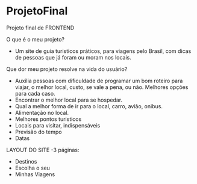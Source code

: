 # ProjetoFinal
Projeto final de FRONTEND 


O que é o meu projeto?
- Um site de guia turisticos práticos, para viagens pelo Brasil, com dicas de pessoas que já foram ou moram nos locais.

Que dor meu projeto resolve na vida do usuário?
- Auxilia pessoas com dificuldade de programar um bom roteiro para viajar, o melhor local, custo, se vale a pena, ou não. Melhores opções para cada caso.
- Encontrar o melhor local para se hospedar.
- Qual a melhor forma de ir para o local, carro, avião, onibus.
- Alimentação no local.
- Melhores pontos turisticos
- Locais para visitar, indispensáveis
- Previsão do tempo
- Datas

LAYOUT DO SITE 
-3 páginas:
* Destinos
* Escolha o seu
* Minhas Viagens
